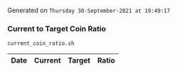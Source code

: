 Generated on `Thursday 30-September-2021 at 19:49:17`

### Current to Target Coin Ratio
`current_coin_ratio.sh`

Date|Current|Target|Ratio
---|---|---|---
